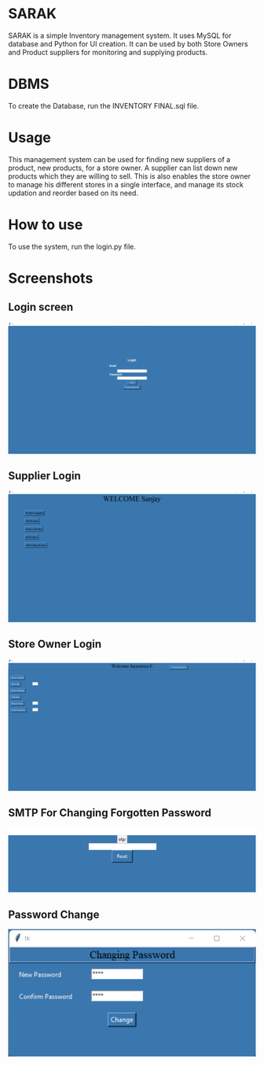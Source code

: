 # SARAK
SARAK is a simple Inventory management system. It uses MySQL for database and Python for UI creation. It can be used by both Store Owners and Product suppliers for monitoring and supplying products.


# DBMS

To create the Database, run the INVENTORY FINAL.sql file.

# Usage

This management system can be used for finding new suppliers of a product, new products, for a store owner. A supplier can list down new products which they are willing to sell. This is also enables the store owner to manage his different stores in a single interface, and manage its stock updation and reorder based on its need.

# How to use

To use the system, run the login.py file.

# Screenshots

## Login screen
![Login Screen](./Images/LoginScreen.png)

## Supplier Login
![Supplier Login](./Images/SupplierLogin.png)

## Store Owner Login
![Store Owner](./Images/StoreOwnerLogin.png)

## SMTP For Changing Forgotten Password

![SMTP](./Images/SMTP.png)

## Password Change

![Password Change](./Images/PasswordChange.png)

